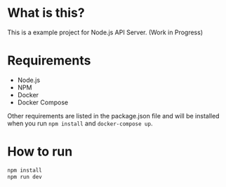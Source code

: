# What is this?

This is a example project for Node.js API Server.
(Work in Progress)

# Requirements

- Node.js
- NPM
- Docker
- Docker Compose

Other requirements are listed in the package.json file and will be installed when you run `npm install` and `docker-compose up`.

# How to run

```bash
npm install
npm run dev
```